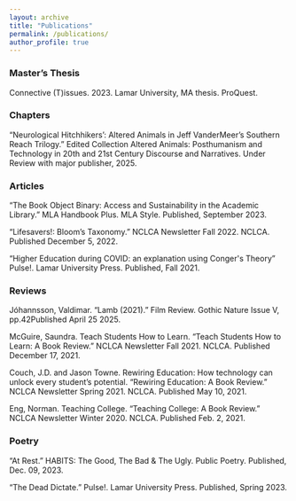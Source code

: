 ```yaml
---
layout: archive
title: "Publications"
permalink: /publications/
author_profile: true
---
```


### Master’s Thesis  

Connective (T)issues. 2023. Lamar University, MA thesis. ProQuest.  
 
### Chapters ###

“Neurological Hitchhikers’: Altered Animals in Jeff VanderMeer’s Southern Reach Trilogy.” Edited Collection Altered Animals: Posthumanism and Technology in 20th and 21st Century Discourse and Narratives. Under Review with major publisher, 2025.

### Articles ###

“The Book Object Binary: Access and Sustainability in the Academic Library.” MLA Handbook Plus. MLA Style. Published, September 2023.  

“Lifesavers!: Bloom’s Taxonomy.” NCLCA Newsletter Fall 2022. NCLCA. Published December 5, 2022.  

“Higher Education during COVID: an explanation using Conger's Theory” Pulse!. Lamar University Press. Published, Fall 2021.   

### Reviews ###

Jóhannsson, Valdimar. “Lamb (2021).” Film Review. Gothic Nature Issue V, pp.42Published April 25 2025.

McGuire, Saundra. Teach Students How to Learn. “Teach Students How to Learn: A Book Review.” NCLCA Newsletter Fall 2021. NCLCA. Published December 17, 2021.  

Couch, J.D. and Jason Towne. Rewiring Education: How technology can unlock every student’s potential. “Rewiring Education: A Book Review.” NCLCA Newsletter Spring 2021. NCLCA. Published May 10, 2021.   

Eng, Norman. Teaching College. “Teaching College: A Book Review.” NCLCA Newsletter Winter 2020. NCLCA. Published Feb. 2, 2021.  

### Poetry ###

“At Rest.” HABITS: The Good, The Bad & The Ugly. Public Poetry. Published, Dec. 09, 2023.  

“The Dead Dictate.” Pulse!. Lamar University Press. Published, Spring 2023.  
